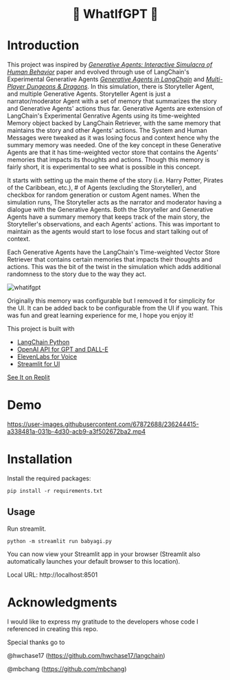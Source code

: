 <h1 align="center">
🤖 WhatIfGPT 🤖
</h1>

# Introduction
This project was inspired by [*Generative Agents: Interactive Simulacra of Human Behavior*](https://arxiv.org/abs/2304.03442) paper and evolved through use of LangChain's Experimental Generative Agents [*Generative Agents in LangChain*](https://python.langchain.com/en/latest/use_cases/agent_simulations/characters.html) and [*Multi-Player Dungeons & Dragons*](https://python.langchain.com/en/latest/use_cases/agent_simulations/multi_player_dnd.html).  In this simulation, there is Storyteller Agent, and multiple Generative Agents.  Storyteller Agent is just a narrator/moderator Agent with a set of memory that summarizes the story and Generative Agents' actions thus far.  Generative Agents are extension of LangChain's Experimental Genrative Agents using its time-weighted Memory object backed by LangChain Retriever, with the same memory that maintains the story and other Agents' actions.  The System and Human Messages were tweaked as it was losing focus and context hence why the summary memory was needed.  One of the key concept in these Generative Agents are that it has time-weighted vector store that contains the Agents' memories that impacts its thoughts and actions.  Though this memory is fairly short, it is experimental to see what is possible in this concept.

It starts with setting up the main theme of the story (i.e. Harry Potter, Pirates of the Caribbean, etc.), # of Agents (excluding the Storyteller), and checkbox for random generation or custom Agent names.  When the simulation runs, The Storyteller acts as the narrator and moderator having a dialogue with the Generative Agents.  Both the Storyteller and Generative Agents have a summary memory that keeps track of the main story, the Storyteller's observations, and each Agents' actions.  This was important to maintain as the agents would start to lose focus and start talking out of context.  

Each Generative Agents have the LangChain's Time-weighted Vector Store Retriever that contains certain memories that impacts their thoughts and actions.  This was the bit of the twist in the simulation which adds additional randomness to the story due to the way they act.

![whatifgpt](https://user-images.githubusercontent.com/67872688/236166451-24058391-7d02-4278-9fad-7c93ea94d5d5.svg)

Originally this memory was configurable but I removed it for simplicity for the UI.  It can be added back to be configurable from the UI if you want.  This was fun and great learning experience for me, I hope you enjoy it!

This project is built with
  * [LangChain Python](https://python.langchain.com/en/latest/index.html)
  * [OpenAI API for GPT and DALL-E](https://platform.openai.com/docs/api-reference)
  * [ElevenLabs for Voice](https://beta.elevenlabs.io/)
  * [Streamlit for UI](https://streamlit.io/)

[See It on Replit](https://replit.com/@minchoi76/whatifgpt)

# Demo
https://user-images.githubusercontent.com/67872688/236244415-a338481a-031b-4d30-acb9-a3f502672ba2.mp4
# Installation
Install the required packages:
````
pip install -r requirements.txt
````
## Usage

Run streamlit.
````
python -m streamlit run babyagi.py 
````

You can now view your Streamlit app in your browser (Streamlit also automatically launches your default browser to this location).

Local URL: http://localhost:8501

# Acknowledgments

I would like to express my gratitude to the developers whose code I referenced in creating this repo.

Special thanks go to 

@hwchase17 (https://github.com/hwchase17/langchain)

@mbchang (https://github.com/mbchang)


